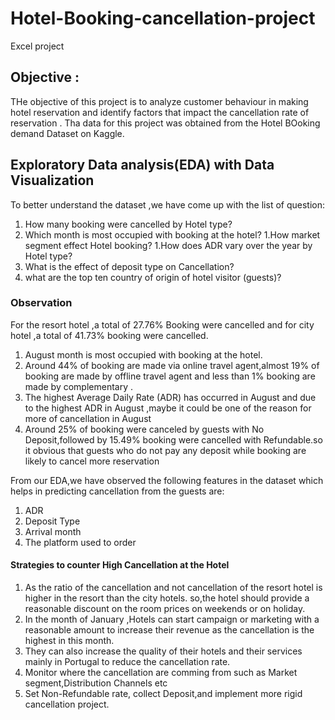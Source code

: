 # Hotel-Booking-cancellation-project
Excel project
## Objective :
THe objective of this project is to analyze customer behaviour in making hotel reservation and identify factors that impact the cancellation rate of reservation . Tha data for this project was obtained from the Hotel BOoking demand Dataset on Kaggle.

## Exploratory Data analysis(EDA) with Data Visualization
To better understand the dataset ,we have come up with the list of question:
1. How many booking were cancelled by Hotel type?
1. Which month is most occupied with booking at the hotel?
1.How market segment effect Hotel booking?
1.How does ADR vary over the year by Hotel type?
1. What is the effect of deposit type on Cancellation?
1. what are the top ten country of origin of hotel visitor (guests)?
   
### Observation
 For the resort hotel ,a total of 27.76% Booking  were cancelled and for city hotel ,a total of 41.73% booking were cancelled.
1.  August month is most occupied with booking at the hotel.
1.  Around 44% of booking are made via online travel agent,almost 19% of booking are made by offline travel agent and less than 1% booking are made by complementary .
1. The highest Average Daily Rate (ADR) has occurred in August and due to the highest ADR in August ,maybe it could be one of the reason for more of cancellation in August
1. Around 25% of booking were canceled by guests with No Deposit,followed by 15.49% booking were cancelled with Refundable.so it obvious that guests who do not pay any deposit while booking are likely to 
cancel more reservation

From our EDA,we have observed the following features in the dataset which helps in predicting cancellation from the guests are:
1.  ADR
1.  Deposit Type
1.  Arrival month
1.  The platform used to order
   
#### Strategies to counter High Cancellation at the Hotel
1. As the ratio of the cancellation and not cancellation of the resort hotel is higher in the resort  than the city hotels. so,the hotel should provide a reasonable discount on the room prices on weekends or on holiday.
1. In the month of January ,Hotels can start campaign or marketing with a reasonable amount to increase their revenue as the cancellation is the highest in this month.
1. They can also increase the quality of their hotels and their services mainly in Portugal to reduce the cancellation rate.
1. Monitor where the cancellation are comming from such as Market segment,Distribution Channels etc
1. Set Non-Refundable rate, collect Deposit,and implement more rigid cancellation project.

